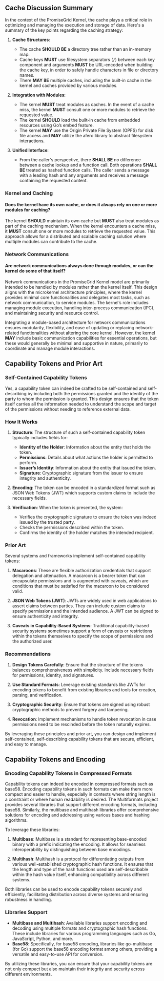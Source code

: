 ## Cache Discussion Summary

In the context of the PromiseGrid Kernel, the cache plays a critical role in optimizing and managing the execution and storage of data. Here's a summary of the key points regarding the caching strategy:

1. **Cache Structures**:
   * The cache **SHOULD BE** a directory tree rather than an in-memory map.
   * Cache keys **MUST** use filesystem separators (`/`) between each key component and arguments **MUST** be URL-encoded when building the cache key, in order to safely handle characters in file or directory names.
   * There **MAY BE** multiple caches, including the built-in cache in the kernel and caches provided by various modules.

2. **Integration with Modules**:
   * The kernel **MUST** treat modules as caches. In the event of a cache miss, the kernel **MUST** consult one or more modules to retrieve the requested value.
   * The kernel **SHOULD** load the built-in cache from embedded resources using Go’s embed feature.
   * The kernel **MAY** use the Origin Private File System (OPFS) for disk file access and **MAY** utilize the afero library to abstract filesystem interactions.

3. **Unified Interface**:
   * From the caller's perspective, there **SHALL BE** no difference between a cache lookup and a function call. Both operations **SHALL BE** treated as hashed function calls. The caller sends a message with a leading hash and any arguments and receives a message containing the requested content.

### Kernel and Caching

#### Does the kernel have its own cache, or does it always rely on one or more modules for caching?

The kernel **SHOULD** maintain its own cache but **MUST** also treat modules as part of the caching mechanism. When the kernel encounters a cache miss, it **MUST** consult one or more modules to retrieve the requested value. This approach allows for a distributed and scalable caching solution where multiple modules can contribute to the cache.

### Network Communications

#### Are network communications always done through modules, or can the kernel do some of that itself?

Network communications in the PromiseGrid Kernel model are primarily intended to be handled by modules rather than the kernel itself. This design aligns with the microkernel architecture principles, where the kernel provides minimal core functionalities and delegates most tasks, such as network communication, to service modules. The kernel’s role includes managing module execution, handling inter-process communication (IPC), and maintaining security and resource control.

Integrating a module-based architecture for network communications ensures modularity, flexibility, and ease of updating or replacing network-related functionalities without altering the core kernel. However, the kernel **MAY** include basic communication capabilities for essential operations, but these would generally be minimal and supportive in nature, primarily to coordinate and manage module interactions.

## Capability Tokens and Prior Art

### Self-Contained Capability Tokens

Yes, a capability token can indeed be crafted to be self-contained and self-describing by including both the permissions granted and the identity of the party to whom the permission is granted. This design ensures that the token itself carries all the information needed to understand the scope and target of the permissions without needing to reference external data.

### How It Works

1. **Structure**: The structure of such a self-contained capability token typically includes fields for:
   - **Identity of the Holder**: Information about the entity that holds the token.
   - **Permissions**: Details about what actions the holder is permitted to perform.
   - **Issuer’s Identity**: Information about the entity that issued the token.
   - **Signature**: Cryptographic signature from the issuer to ensure integrity and authenticity.

2. **Encoding**: The token can be encoded in a standardized format such as JSON Web Tokens (JWT) which supports custom claims to include the necessary fields.

3. **Verification**: When the token is presented, the system:
   - Verifies the cryptographic signature to ensure the token was indeed issued by the trusted party.
   - Checks the permissions described within the token.
   - Confirms the identity of the holder matches the intended recipient.

### Prior Art

Several systems and frameworks implement self-contained capability tokens:

1. **Macaroons**: These are flexible authorization credentials that support delegation and attenuation. A macaroon is a bearer token that can encapsulate permissions and is augmented with caveats, which are conditions that must be satisfied for the macaroon to be considered valid.

2. **JSON Web Tokens (JWT)**: JWTs are widely used in web applications to assert claims between parties. They can include custom claims to specify permissions and the intended audience. A JWT can be signed to ensure authenticity and integrity.

3. **Caveats in Capability-Based Systems**: Traditional capability-based security systems sometimes support a form of caveats or restrictions within the tokens themselves to specify the scope of permissions and the authorized user.

### Recommendations

1. **Design Tokens Carefully**: Ensure that the structure of the tokens balances comprehensiveness with simplicity. Include necessary fields for permissions, identity, and signatures.
   
2. **Use Standard Formats**: Leverage existing standards like JWTs for encoding tokens to benefit from existing libraries and tools for creation, parsing, and verification.

3. **Cryptographic Security**: Ensure that tokens are signed using robust cryptographic methods to prevent forgery and tampering.

4. **Revocation**: Implement mechanisms to handle token revocation in case permissions need to be rescinded before the token naturally expires.

By leveraging these principles and prior art, you can design and implement self-contained, self-describing capability tokens that are secure, efficient, and easy to manage.

## Capability Tokens and Encoding

### Encoding Capability Tokens in Compressed Formats

Capability tokens can indeed be encoded in compressed formats such as base58. Encoding capability tokens in such formats can make them more compact and easier to handle, especially in contexts where string length is a constraint or where human readability is desired. The Multiformats project provides several libraries that support different encoding formats, including base58. Similarly, the multibase and multihash libraries offer comprehensive solutions for encoding and addressing using various bases and hashing algorithms.

To leverage these libraries:

1. **Multibase**: Multibase is a standard for representing base-encoded binary with a prefix indicating the encoding. It allows for seamless interoperability by distinguishing between base encodings.

2. **Multihash**: Multihash is a protocol for differentiating outputs from various well-established cryptographic hash functions. It ensures that the length and type of the hash functions used are self-describable within the hash value itself, enhancing compatibility across different systems.

Both libraries can be used to encode capability tokens securely and efficiently, facilitating distribution across diverse systems and ensuring robustness in handling.

### Libraries Support

- **Multibase and Multihash**: Available libraries support encoding and decoding using multiple formats and cryptographic hash functions. These include libraries for various programming languages such as Go, JavaScript, Python, and more.
- **Base58**: Specifically, for base58 encoding, libraries like go-multibase (for Go) support the base58 encoding format among others, providing a versatile and easy-to-use API for conversion.

By utilizing these libraries, you can ensure that your capability tokens are not only compact but also maintain their integrity and security across different environments.

